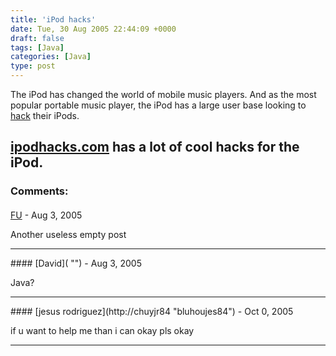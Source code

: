 ```yaml
---
title: 'iPod hacks'
date: Tue, 30 Aug 2005 22:44:09 +0000
draft: false
tags: [Java]
categories: [Java]
type: post
---
```


The iPod has changed the world of mobile music players. And as the most popular portable music player, the iPod has a large user base looking to [hack](http://en.wikipedia.org/wiki/Hack_%28technology_slang%29) their iPods.

[ipodhacks.com](http://www.ipodhacks.com/) has a lot of cool hacks for the iPod.
---
### Comments:
#### 
[FU]( "") - <time datetime="2005-08-31 04:57:44">Aug 3, 2005</time>

Another useless empty post
<hr />
#### 
[David]( "") - <time datetime="2005-08-31 08:51:34">Aug 3, 2005</time>

Java?
<hr />
#### 
[jesus rodriguez](http://chuyjr84 "bluhoujes84") - <time datetime="2005-10-23 02:53:07">Oct 0, 2005</time>

if u want to help me than i can okay pls okay
<hr />
